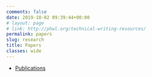 ```yaml
---
comments: false
date: 2019-10-02 09:39:44+00:00
# layout: page
# link: http://phwl.org/technical-writing-resources/
permalink: papers
slug: research
title: Papers
classes: wide
---
```


  * [Publications](assets/papers)
